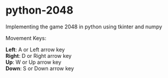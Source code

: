 # python-2048
Implementing the game 2048 in python using tkinter and numpy

Movement Keys:

**Left**: A or Left arrow key   
**Right**: D or Right arrow key   
**Up**: W or Up arrow key   
**Down**: S or Down arrow key   
